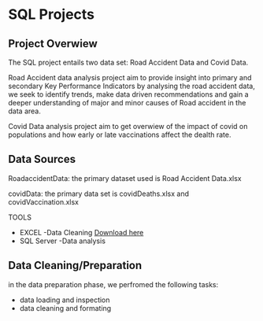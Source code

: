 # SQL Projects

## Project Overwiew 

The SQL project entails two data set: Road Accident Data and Covid Data.

Road Accident data analysis project aim to provide insight into primary and secondary Key Performance Indicators by analysing the road accident data, we seek to identify trends, make data driven
recommendations and gain a deeper understanding of major and minor causes of Road accident in the data area.

Covid Data analysis project aim to get overwiew of the impact of covid on populations and how early or late vaccinations affect the dealth rate.

## Data Sources

RoadaccidentData: the primary dataset used is Road Accident Data.xlsx

covidData: the primary data set is covidDeaths.xlsx and covidVaccination.xlsx


TOOLS
- EXCEL -Data Cleaning [Download here](htpps://miscrosoft.com)
- SQL Server -Data analysis



## Data Cleaning/Preparation

in the data preparation phase, we perfromed the following tasks:
- data loading and inspection
- data cleaning and formating





